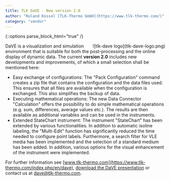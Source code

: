```yaml
---
title: TLK DaVE - New version 2.0
author: "Roland Kossel [TLK-Thermo GmbH](https://www.tlk-thermo.com/)"
category: "vendor"
---
```


{::options parse_block_html="true" /}

<div style="float: right">
![tlk-dave logo](tlk-dave-logo.png)
</div>

DaVE is a visualization and simulation environment that is suitable for both the post-processing and the online display of dynamic data. The current **version 2.0** includes new developments and improvements, of which a small selection shall be mentioned here:
 - Easy exchange of configurations: The "Pack Configuration" command creates a zip file that contains the configuration and the data files used. This ensures that all files are available when the configuration is exchanged. This also simplifies the backup of data.
 - Executing mathematical operations: The new Data Connector "Calculation" offers the possibility to do simple mathematical operations (e.g. sum, differences, average values etc.). The results are then available as additional variables and can be used in the instruments.
 - Extended StateChart instrument: The instrument "StateChart" has been extended by various functionalities. In addition to automatic isoline labeling, the "Multi-Edit" function has significantly reduced the time needed to configure point labels. Furthermore, a search filter for VLE media has been implemented and the selection of a standard medium has been added. In addition, various options for the visual enhancement of the instrument were implemented.


For further information see [www.tlk-thermo.com](https://www.tlk-thermo.com/index.php/en/dave), [download the DaVE presentation](https://www.tlk-thermo.com/images/tlk/content/presentations/DaVE_EN_2019_September.pdf) or contact us at [dave@tlk-thermo.com](mailto:dave@tlk-thermo.com).
